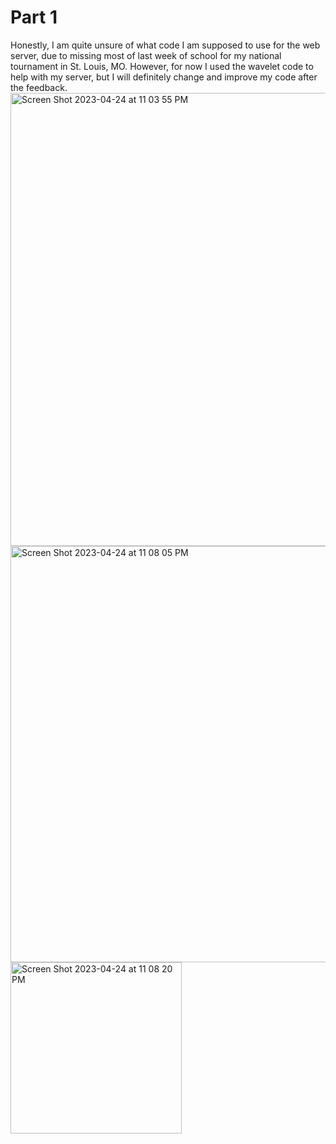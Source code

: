 # Part 1

Honestly, I am quite unsure of what code I am supposed to use for the web server, due to missing most of last week of school for my national tournament in St. Louis, MO. However, for now I used the wavelet code to help with my server, but I will definitely change and improve my code after the feedback.
<img width="725" alt="Screen Shot 2023-04-24 at 11 03 55 PM" src="https://user-images.githubusercontent.com/110199983/234172157-a5a8003b-4931-4c65-9ab8-e8d6a52bd473.png">
<img width="666" alt="Screen Shot 2023-04-24 at 11 08 05 PM" src="https://user-images.githubusercontent.com/110199983/234172207-e7d93a66-2ae8-46e3-b946-1d8495f20a65.png">
<img width="274" alt="Screen Shot 2023-04-24 at 11 08 20 PM" src="https://user-images.githubusercontent.com/110199983/234172218-6927d1e2-fe5b-43b8-83a8-7b26cc5d9394.png">
